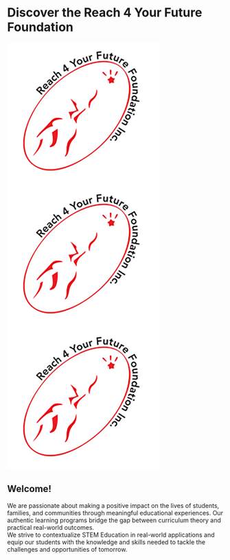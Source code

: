 # Discover the Reach 4 Your Future Foundation

<img src="logo.png" style="width: 70%; height: 50%"/>

<img src="/logo.png" style="width: 70%; height: 50%"/>

<img src="./logo.png" style="width: 70%; height: 50%"/>

<!-- <img src="../logo.png" style="width: 70%; height: 50%"/> -->

## Welcome!
We are passionate about making a positive impact on the lives of students, families, and communities through meaningful educational experiences.
Our authentic learning programs bridge the gap between curriculum theory and practical real-world outcomes.\
We strive to contextualize STEM Education in real-world applications and
equip our students with the knowledge and skills needed to tackle the challenges and opportunities of tomorrow.
